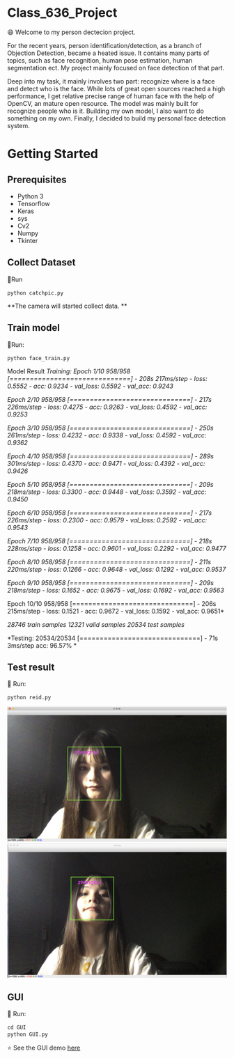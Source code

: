 # Class_636_Project

:smile: Welcome to my person dectecion project.

For the recent years, person identification/detection, as a branch of Objection Detection, became a heated issue. It contains many parts of topics, such as face recognition, human pose estimation, human segmentation ect. My project mainly focused on face detection of that part.

Deep into my task, it mainly involves two part: recognize where is a face and detect who is the face. While lots of great open sources reached a high performance, I get relative precise range of human face with the help of OpenCV, an mature open resource. The model was mainly built for recognize people who is it. Building my own model, I also want to do something on my own. Finally, I decided to build my personal face detection system.

# Getting Started

## Prerequisites
- Python 3
-	Tensorflow
-	Keras
-	sys
-	Cv2
-	Numpy
-	Tkinter

## Collect Dataset
:running:Run
```
python catchpic.py
```
**The camera will started collect data. **
## Train model
:running:Run:
```
python face_train.py
```

Model Result
*Training:
Epoch 1/10
958/958 [==============================] - 208s 217ms/step - loss: 0.5552 - acc: 0.9234 - val_loss: 0.5592 - val_acc: 0.9243*

*Epoch 2/10
958/958 [==============================] - 217s 226ms/step - loss: 0.4275 - acc: 0.9263 - val_loss: 0.4592 - val_acc: 0.9253*

*Epoch 3/10
958/958 [==============================] - 250s 261ms/step - loss: 0.4232 - acc: 0.9338 - val_loss: 0.4592 - val_acc: 0.9362*

*Epoch 4/10
958/958 [==============================] - 289s 301ms/step - loss: 0.4370 - acc: 0.9471 - val_loss: 0.4392 - val_acc: 0.9426*

*Epoch 5/10
958/958 [==============================] - 209s 218ms/step - loss: 0.3300 - acc: 0.9448 - val_loss: 0.3592 - val_acc: 0.9450*

*Epoch 6/10
958/958 [==============================] - 217s 226ms/step - loss: 0.2300 - acc: 0.9579 - val_loss: 0.2592 - val_acc: 0.9543*

*Epoch 7/10
958/958 [==============================] - 218s 228ms/step - loss: 0.1258 - acc: 0.9601 - val_loss: 0.2292 - val_acc: 0.9477*

*Epoch 8/10
958/958 [==============================] - 211s 220ms/step - loss: 0.1266 - acc: 0.9648 - val_loss: 0.1292 - val_acc: 0.9537*

*Epoch 9/10
958/958 [==============================] - 209s 218ms/step - loss: 0.1652 - acc: 0.9675 - val_loss: 0.1692 - val_acc: 0.9563*

Epoch 10/10
958/958 [==============================] - 206s 215ms/step - loss: 0.1521 - acc: 0.9672 - val_loss: 0.1592 - val_acc: 0.9651*

*28746 train samples
12321 valid samples
20534 test samples*

*Testing:
20534/20534 [==============================] - 71s 3ms/step
acc: 96.57% *


## Test result
:running: Run:
```
python reid.py
```
![Output](Output/1.jpg)
![Output](Output/2.jpg)
## GUI
:running: Run:
```
cd GUI
python GUI.py
```
:star: See the GUI demo [here](https://youtu.be/D9BKKvXw6rI)
